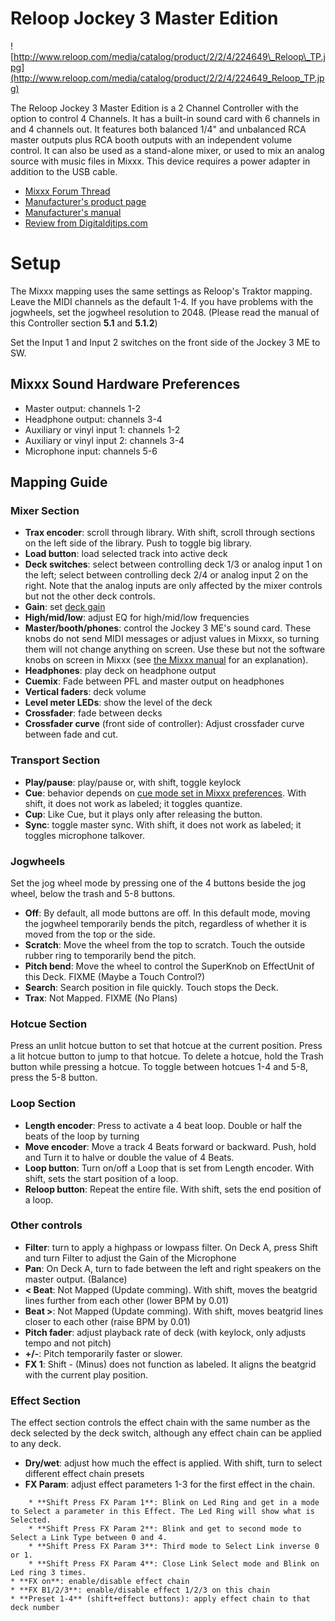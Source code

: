 # Reloop Jockey 3 Master Edition

![http://www.reloop.com/media/catalog/product/2/2/4/224649\_Reloop\_TP.jpg](http://www.reloop.com/media/catalog/product/2/2/4/224649_Reloop_TP.jpg)

The Reloop Jockey 3 Master Edition is a 2 Channel Controller with the
option to control 4 Channels. It has a built-in sound card with 6
channels in and 4 channels out. It features both balanced 1/4" and
unbalanced RCA master outputs plus RCA booth outputs with an independent
volume control. It can also be used as a stand-alone mixer, or used to
mix an analog source with music files in Mixxx. This device requires a
power adapter in addition to the USB cable.

  - [Mixxx Forum
    Thread](http://mixxx.org/forums/viewtopic.php?f=7&t=5418)
  - [Manufacturer's product
    page](http://www.reloop.com/reloop-jockey-3-me)
  - [Manufacturer's
    manual](http://www.reloop.com/media/catalog/product/pdf/2/2/4/224649_Reloop_IM.pdf)
  - [Review from
    Digitaldjtips.com](http://www.digitaldjtips.com/2011/05/review-video-reloop-jockey-iii-me-controller/2/)

# Setup

The Mixxx mapping uses the same settings as Reloop's Traktor mapping.
Leave the MIDI channels as the default 1-4. If you have problems with
the jogwheels, set the jogwheel resolution to 2048. (Please read the
manual of this Controller section **5.1** and **5.1.2**)

Set the Input 1 and Input 2 switches on the front side of the Jockey 3
ME to SW.

## Mixxx Sound Hardware Preferences

  - Master output: channels 1-2
  - Headphone output: channels 3-4
  - Auxiliary or vinyl input 1: channels 1-2
  - Auxiliary or vinyl input 2: channels 3-4
  - Microphone input: channels 5-6

## Mapping Guide

### Mixer Section

  - **Trax encoder**: scroll through library. With shift, scroll through
    sections on the left side of the library. Push to toggle big
    library.
  - **Load button**: load selected track into active deck
  - **Deck switches**: select between controlling deck 1/3 or analog
    input 1 on the left; select between controlling deck 2/4 or analog
    input 2 on the right. Note that the analog inputs are only affected
    by the mixer controls but not the other deck controls.
  - **Gain**: set [deck
    gain](http://mixxx.org/manual/latest/chapters/user_interface.html#equalizers-and-gain-knobs)
  - **High/mid/low**: adjust EQ for high/mid/low frequencies
  - **Master/booth/phones**: control the Jockey 3 ME's sound card. These
    knobs do not send MIDI messages or adjust values in Mixxx, so
    turning them will not change anything on screen. Use these but not
    the software knobs on screen in Mixxx (see [the Mixxx
    manual](http://mixxx.org/manual/latest/chapters/user_interface.html#interface-gain-knob)
    for an explanation).
  - **Headphones**: play deck on headphone output
  - **Cuemix**: Fade between PFL and master output on headphones
  - **Vertical faders**: deck volume
  - **Level meter LEDs**: show the level of the deck
  - **Crossfader**: fade between decks
  - **Crossfader curve** (front side of controller): Adjust crossfader
    curve between fade and cut.

### Transport Section

  - **Play/pause**: play/pause or, with shift, toggle keylock
  - **Cue**: behavior depends on [cue mode set in Mixxx
    preferences](http://mixxx.org/manual/latest/chapters/user_interface.html#interface-cue-modes).
    With shift, it does not work as labeled; it toggles quantize.
  - **Cup**: Like Cue, but it plays only after releasing the button.
  - **Sync**: toggle master sync. With shift, it does not work as
    labeled; it toggles microphone talkover.

### Jogwheels

Set the jog wheel mode by pressing one of the 4 buttons beside the jog
wheel, below the trash and 5-8 buttons.

  - **Off**: By default, all mode buttons are off. In this default mode,
    moving the jogwheel temporarily bends the pitch, regardless of
    whether it is moved from the top or the side.
  - **Scratch**: Move the wheel from the top to scratch. Touch the
    outside rubber ring to temporarily bend the pitch.
  - **Pitch bend**: Move the wheel to control the SuperKnob on
    EffectUnit of this Deck. FIXME (Maybe a Touch Control?)
  - **Search**: Search position in file quickly. Touch stops the Deck.
  - **Trax**: Not Mapped. FIXME (No Plans)

### Hotcue Section

Press an unlit hotcue button to set that hotcue at the current position.
Press a lit hotcue button to jump to that hotcue. To delete a hotcue,
hold the Trash button while pressing a hotcue. To toggle between hotcues
1-4 and 5-8, press the 5-8 button.

### Loop Section

  - **Length encoder**: Press to activate a 4 beat loop. Double or half
    the beats of the loop by turning
  - **Move encoder**: Move a track 4 Beats forward or backward. Push,
    hold and Turn it to halve or double the value of 4 Beats.
  - **Loop button**: Turn on/off a Loop that is set from Length encoder.
    With shift, sets the start position of a loop.
  - **Reloop button**: Repeat the entire file. With shift, sets the end
    position of a loop.

### Other controls

  - **Filter**: turn to apply a highpass or lowpass filter. On Deck A,
    press Shift and turn Filter to adjust the Gain of the Microphone
  - **Pan**: On Deck A, turn to fade between the left and right speakers
    on the master output. (Balance)
  - **\< Beat**: Not Mapped (Update comming). With shift, moves the
    beatgrid lines further from each other (lower BPM by 0.01)
  - **Beat \>**: Not Mapped (Update comming). With shift, moves beatgrid
    lines closer to each other (raise BPM by 0.01)
  - **Pitch fader**: adjust playback rate of deck (with keylock, only
    adjusts tempo and not pitch)
  - **+/-**: Pitch temporarily faster or slower.
  - **FX 1**: Shift - (Minus) does not function as labeled. It aligns
    the beatgrid with the current play position.

### Effect Section

The effect section controls the effect chain with the same number as the
deck selected by the deck switch, although any effect chain can be
applied to any deck.

  - **Dry/wet**: adjust how much the effect is applied. With shift, turn
    to select different effect chain presets
  - **FX Param**: adjust effect parameters 1-3 for the first effect in
    the chain.

<!-- end list -->

``` 
    * **Shift Press FX Param 1**: Blink on Led Ring and get in a mode to Select a parameter in this Effect. The Led Ring will show what is Selected.
    * **Shift Press FX Param 2**: Blink and get to second mode to Select a Link Type between 0 and 4.
    * **Shift Press FX Param 3**: Third mode to Select Link inverse 0 or 1.
    * **Shift Press FX Param 4**: Close Link Select mode and Blink on Led ring 3 times.
* **FX on**: enable/disable effect chain
* **FX B1/2/3**: enable/disable effect 1/2/3 on this chain
* **Preset 1-4** (shift+effect buttons): apply effect chain to that deck number
```
